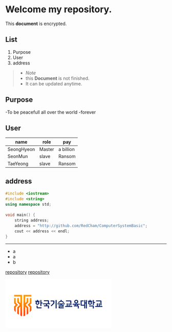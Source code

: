 Welcome my repository.
======================

This **document** is encrypted.

List
----

1. Purpose
2. User
3. address

>- *Note*
>- this **Document** is not finished.
>- It can be updated anytime.

Purpose
-------

-To be peacefull all over the world
-forever


User
----

name | role | pay 
--- | --- | ---
SeongHyeon | Master | a billion
SeonMun | slave | Ransom
TaeYeong | slave | Ransom


address
-------

```C++
#include <iostream>
#include <string>
using namespace std;

void main() {
	string address;
	address = "http://github.com/RedCham/ComputerSystemBasic";
	cout << address << endl;
}
```
___

* a
 * a
* b

[repository](http://github.com/RedCham/ComputerSystemBasic)
[repository][1]

[1]: http://github.com/RedCham/ComputerSystmeBasic

![alt text][logo]

[logo]: koreatech.png
